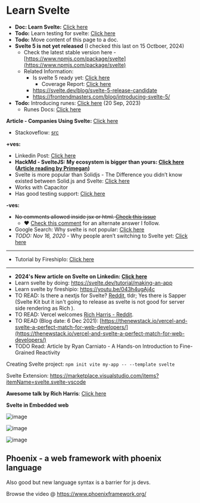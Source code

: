 # Learn Svelte

- **Doc: Learn Svelte:** [Click here](https://docs.google.com/document/d/1-SJ9T92-cCDqM9SLnRg0U_R7NICabi2KXLYduUfvt4E/edit)
- **Todo:** Learn testing for svelte: [Click here](https://svelte.dev/docs/faq#how-do-i-test-svelte-apps)
- **Todo:** Move content of this page to a doc.
- **Svelte 5 is not yet released** (I checked this last on 15 Octboer, 2024)
    - Check the latest stable version here - [https://www.npmjs.com/package/svelte](https://www.npmjs.com/package/svelte)
    - Related Information:
        - Is svelte 5 ready yet: [Click here](https://svelte-5-preview.vercel.app/status)
            - Coverage Report: [Click here](https://svelte-5-preview.vercel.app/coverage/index.html)
        - https://svelte.dev/blog/svelte-5-release-candidate
        - https://frontendmasters.com/blog/introducing-svelte-5/
- **Todo:** Introducing runes: [Click here](https://svelte.dev/blog/runes) (20 Sep, 2023)
    - Runes Docs: [Click here](https://svelte-5-preview.vercel.app/docs/runes)

**Article - Companies Using Svelte:** [Click here](https://www.okupter.com/blog/companies-using-svelte)
- Stackoveflow: [src](https://the-stack-overflow-podcast.simplecast.com/episodes/why-stack-overflow-is-embracing-svelte/transcript)

**+ves:**
- Linkedin Post: [Click here](https://www.linkedin.com/pulse/from-react-svelte-frontend-future-work-damon-vestervand-3hjsf/)
- **HackMd - SvelteJS: My ecosystem is bigger than yours: [Click here](https://hackmd.io/@roguegpu) ([Article reading by Primegan](https://www.youtube.com/watch?v=bh-e700IlmQ))**
- Svelte is more popular than Solidjs - The Difference you didn’t know existed between Solid.js and Svelte: [Click here](https://medium.com/@shariq.ahmed525/the-difference-you-didnt-know-existed-between-solid-js-and-svelte-7ad6591abc10)
- Works with Capacitor
- Has good testing support: [Click here](https://svelte.dev/docs/faq#how-do-i-test-svelte-apps)


**-ves:**
- ~~No comments allowed inside jsx or html. [Check this issue](https://github.com/sveltejs/rfcs/pull/43)~~
    - ❤️ [Check this comment](https://github.com/sveltejs/rfcs/pull/43#issuecomment-798933140) for an alternate answer I follow.
- Google Search: Why svelte is not popular: [Click here](https://www.google.com/search?q=why+svelte+is+not+popular)
- *TODO: Nov 16, 2020* - Why people aren’t switching to Svelte yet: [Click here](https://blog.logrocket.com/why-people-arent-switching-to-svelte-yet/)

***

- Tutorial by FireshipIo: [Click here](https://www.youtube.com/watch?v=043h4ugAj4c)

***

- **2024's New article on Svelte on Linkedin: [Click here](https://www.linkedin.com/pulse/from-react-svelte-frontend-future-work-damon-vestervand-3hjsf/)**
- Learn svelte by doing: https://svelte.dev/tutorial/making-an-app
- Learn svelte by fireshipio: https://youtu.be/043h4ugAj4c
- TO READ: Is there a nextjs for Svelte? [Reddit](https://www.reddit.com/r/sveltejs/comments/jposc9/is_there_a_nextjs_for_svelte/), tldr; Yes there is Sapper (Svelte Kit but it isn't going to release as svelte is not good for server side rendering as Rich ).
- TO READ: Vercel welcomes [Rich Harris - Reddit](https://www.reddit.com/r/nextjs/comments/qrpzaw/vercel_welcomes_rich_harris_creator_of_svelte/).
- TO READ (Blog date: 6 Dec 2021): [https://thenewstack.io/vercel-and-svelte-a-perfect-match-for-web-developers/](https://thenewstack.io/vercel-and-svelte-a-perfect-match-for-web-developers/)
- TODO Read: Article by Ryan Carniato - A Hands-on Introduction to Fine-Grained Reactivity

Creating Svelte project: `npm init vite my-app -- --template svelte`

Svelte Extension: https://marketplace.visualstudio.com/items?itemName=svelte.svelte-vscode

**Awesome talk by Rich Harris**: [Click here](https://youtu.be/AdNJ3fydeao)

**Svelte in Embedded web**

![image](https://user-images.githubusercontent.com/31458531/176374263-d4db4ac8-8d9d-48e8-a0e5-69373c27d113.png)

![image](https://user-images.githubusercontent.com/31458531/176374324-813f4850-7958-4a69-887d-139e68196272.png)

![image](https://user-images.githubusercontent.com/31458531/176375755-fed2ddc9-4d1e-4cd1-8062-54ccde3f7ed8.png)

## Phoenix - a web framework with phoenix language

Also good but new language syntax is a barrier for js devs.

Browse the video @ https://www.phoenixframework.org/
